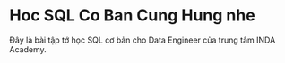 # Hoc SQL Co Ban Cung Hung nhe
Đây là bài tập tớ học SQL cơ bản cho Data Engineer của trung tâm INDA Academy.
